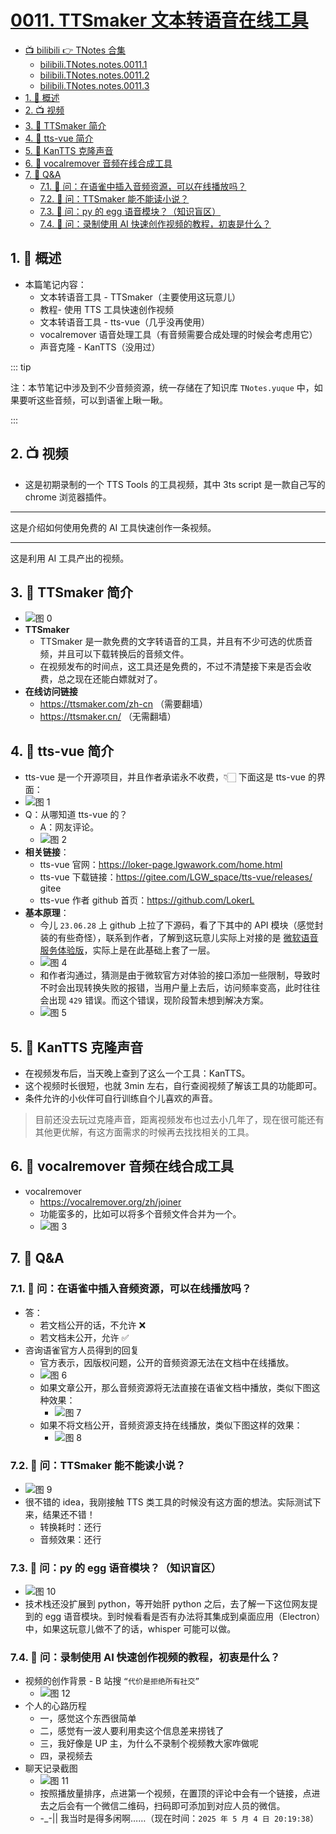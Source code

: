 # [0011. TTSmaker 文本转语音在线工具](https://github.com/tnotesjs/TNotes.notes/tree/main/notes/0011.%20TTSmaker%20%E6%96%87%E6%9C%AC%E8%BD%AC%E8%AF%AD%E9%9F%B3%E5%9C%A8%E7%BA%BF%E5%B7%A5%E5%85%B7)

<!-- region:toc -->

- [📺 bilibili 👉 TNotes 合集](https://space.bilibili.com/407241004)
  - [bilibili.TNotes.notes.0011.1](https://www.bilibili.com/video/BV1iX4y1a7Fz)
  - [bilibili.TNotes.notes.0011.2](https://www.bilibili.com/video/BV18H4y1H7GN)
  - [bilibili.TNotes.notes.0011.3](https://www.bilibili.com/video/BV141421U7tA)
- [1. 📝 概述](#1--概述)
- [2. 📺 视频](#2--视频)
- [3. 📒 TTSmaker 简介](#3--ttsmaker-简介)
- [4. 📒 tts-vue 简介](#4--tts-vue-简介)
- [5. 📒 KanTTS 克隆声音](#5--kantts-克隆声音)
- [6. 📒 vocalremover 音频在线合成工具](#6--vocalremover-音频在线合成工具)
- [7. 🤔 Q&A](#7--qa)
  - [7.1. 🤔 问：在语雀中插入音频资源，可以在线播放吗？](#71--问在语雀中插入音频资源可以在线播放吗)
  - [7.2. 🤔 问：TTSmaker 能不能读小说？](#72--问ttsmaker-能不能读小说)
  - [7.3. 🤔 问：py 的 egg 语音模块？（知识盲区）](#73--问py-的-egg-语音模块知识盲区)
  - [7.4. 🤔 问：录制使用 AI 快速创作视频的教程，初衷是什么？](#74--问录制使用-ai-快速创作视频的教程初衷是什么)

<!-- endregion:toc -->

## 1. 📝 概述

- 本篇笔记内容：
  - 文本转语音工具 - TTSmaker（主要使用这玩意儿）
  - 教程- 使用 TTS 工具快速创作视频
  - 文本转语音工具 - tts-vue（几乎没再使用）
  - vocalremover 语音处理工具（有音频需要合成处理的时候会考虑用它）
  - 声音克隆 - KanTTS（没用过）

::: tip

注：本节笔记中涉及到不少音频资源，统一存储在了知识库 `TNotes.yuque` 中，如果要听这些音频，可以到语雀上瞅一瞅。

:::

## 2. 📺 视频

<BilibiliOutsidePlayer id="BV1iX4y1a7Fz" />

- 这是初期录制的一个 TTS Tools 的工具视频，其中 3ts script 是一款自己写的 chrome 浏览器插件。

---

<BilibiliOutsidePlayer id="BV18H4y1H7GN" />

这是介绍如何使用免费的 AI 工具快速创作一条视频。

---

<BilibiliOutsidePlayer id="BV141421U7tA" />

这是利用 AI 工具产出的视频。

## 3. 📒 TTSmaker 简介

- ![图 0](https://cdn.jsdelivr.net/gh/tnotesjs/imgs@main/2025-05-04-20-00-40.png)
- **TTSmaker**
  - TTSmaker 是一款免费的文字转语音的工具，并且有不少可选的优质音频，并且可以下载转换后的音频文件。
  - 在视频发布的时间点，这工具还是免费的，不过不清楚接下来是否会收费，总之现在还能白嫖就对了。
- **在线访问链接**
  - https://ttsmaker.com/zh-cn （需要翻墙）
  - https://ttsmaker.cn/ （无需翻墙）

## 4. 📒 tts-vue 简介

- tts-vue 是一个开源项目，并且作者承诺永不收费，👇🏻 下面这是 tts-vue 的界面：
- ![图 1](https://cdn.jsdelivr.net/gh/tnotesjs/imgs@main/2025-05-04-20-03-16.png)
- Q：从哪知道 tts-vue 的？
  - A：网友评论。
  - ![图 2](https://cdn.jsdelivr.net/gh/tnotesjs/imgs@main/2025-05-04-20-04-05.png)
- **相关链接**：
  - tts-vue 官网：https://loker-page.lgwawork.com/home.html
  - tts-vue 下载链接：https://gitee.com/LGW_space/tts-vue/releases/ gitee
  - tts-vue 作者 github 首页：https://github.com/LokerL
- **基本原理**：
  - 今儿 `23.06.28` 上 github 上拉了下源码，看了下其中的 API 模块（感觉封装的有些奇怪），联系到作者，了解到这玩意儿实际上对接的是 [微软语音服务体验版](https://speech.microsoft.com/audiocontentcreation)，实际上是在此基础上套了一层。
  - ![图 4](https://cdn.jsdelivr.net/gh/tnotesjs/imgs@main/2025-05-04-20-09-51.png)
  - 和作者沟通过，猜测是由于微软官方对体验的接口添加一些限制，导致时不时会出现转换失败的报错，当用户量上去后，访问频率变高，此时往往会出现 `429` 错误。而这个错误，现阶段暂未想到解决方案。
  - ![图 5](https://cdn.jsdelivr.net/gh/tnotesjs/imgs@main/2025-05-04-20-10-24.png)

## 5. 📒 KanTTS 克隆声音

<BilibiliOutsidePlayer id="BV1Ch4y1Z7K6" />

- 在视频发布后，当天晚上查到了这么一个工具：KanTTS。
- 这个视频时长很短，也就 3min 左右，自行查阅视频了解该工具的功能即可。
- 条件允许的小伙伴可自行训练自个儿喜欢的声音。

> 目前还没去玩过克隆声音，距离视频发布也过去小几年了，现在很可能还有其他更优解，有这方面需求的时候再去找找相关的工具。

## 6. 📒 vocalremover 音频在线合成工具

- vocalremover
  - https://vocalremover.org/zh/joiner
  - 功能蛮多的，比如可以将多个音频文件合并为一个。
  - ![图 3](https://cdn.jsdelivr.net/gh/tnotesjs/imgs@main/2025-05-04-20-05-59.png)

## 7. 🤔 Q&A

### 7.1. 🤔 问：在语雀中插入音频资源，可以在线播放吗？

- 答：
  - 若文档公开的话，不允许 ❌
  - 若文档未公开，允许 ✅
- 咨询语雀官方人员得到的回复
  - 官方表示，因版权问题，公开的音频资源无法在文档中在线播放。
  - ![图 6](https://cdn.jsdelivr.net/gh/tnotesjs/imgs@main/2025-05-04-20-13-18.png)
  - 如果文章公开，那么音频资源将无法直接在语雀文档中播放，类似下图这种效果：
    - ![图 7](https://cdn.jsdelivr.net/gh/tnotesjs/imgs@main/2025-05-04-20-14-19.png)
  - 如果不将文档公开，音频资源支持在线播放，类似下图这样的效果：
    - ![图 8](https://cdn.jsdelivr.net/gh/tnotesjs/imgs@main/2025-05-04-20-14-33.png)

### 7.2. 🤔 问：TTSmaker 能不能读小说？

- ![图 9](https://cdn.jsdelivr.net/gh/tnotesjs/imgs@main/2025-05-04-20-15-07.png)
- 很不错的 idea，我刚接触 TTS 类工具的时候没有这方面的想法。实际测试下来，结果还不错！
  - 转换耗时：还行
  - 音频效果：还行

### 7.3. 🤔 问：py 的 egg 语音模块？（知识盲区）

- ![图 10](https://cdn.jsdelivr.net/gh/tnotesjs/imgs@main/2025-05-04-20-16-28.png)
- 技术栈还没扩展到 python，等开始肝 python 之后，去了解一下这位网友提到的 egg 语音模块。到时候看看是否有办法将其集成到桌面应用（Electron）中，如果这玩意儿做不了的话，whisper 可能可以做。

### 7.4. 🤔 问：录制使用 AI 快速创作视频的教程，初衷是什么？

- 视频的创作背景 - B 站搜 `“代价是拒绝所有社交”`
  - ![图 12](https://cdn.jsdelivr.net/gh/tnotesjs/imgs@main/2025-05-04-20-19-00.png)
- 个人的心路历程
  - 一，感觉这个东西很简单
  - 二，感觉有一波人要利用卖这个信息差来捞钱了
  - 三，我好像是 UP 主，为什么不录制个视频教大家咋做呢
  - 四，录视频去
- 聊天记录截图
  - ![图 11](https://cdn.jsdelivr.net/gh/tnotesjs/imgs@main/2025-05-04-20-18-26.png)
  - 按照播放量排序，点进第一个视频，在置顶的评论中会有一个链接，点进去之后会有一个微信二维码，扫码即可添加到对应人员的微信。
  - -\_-|| 我当时是得多闲啊……（现在时间：`2025 年 5 月 4 日 20:19:38`）
